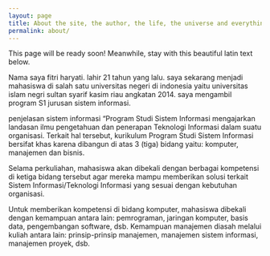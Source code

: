 ```yaml
---
layout: page
title: About the site, the author, the life, the universe and everything more.
permalink: about/
---
```


<div class="message">
  This page will be ready soon! Meanwhile, stay with this beautiful latin text below.
</div>

Nama saya fitri haryati. lahir 21 tahun yang lalu. saya sekarang menjadi mahasiswa di salah satu universitas negeri di indonesia yaitu universitas islam negri sultan syarif kasim riau angkatan 2014. saya mengambil program S1 jurusan sistem informasi.

penjelasan sistem informasi
“Program Studi Sistem Informasi mengajarkan landasan ilmu pengetahuan dan penerapan Teknologi Informasi dalam suatu organisasi. Terkait hal tersebut, kurikulum Program Studi Sistem Informasi bersifat khas karena dibangun di atas 3 (tiga) bidang yaitu: komputer, manajemen dan bisnis.

Selama perkuliahan, mahasiswa akan dibekali dengan berbagai kompetensi di ketiga bidang tersebut agar mereka mampu memberikan solusi terkait Sistem Informasi/Teknologi Informasi yang sesuai dengan kebutuhan organisasi.

Untuk memberikan kompetensi di bidang komputer, mahasiswa dibekali dengan kemampuan antara lain: pemrograman, jaringan komputer, basis data, pengembangan software, dsb. Kemampuan manajemen diasah melalui kuliah antara lain: prinsip-prinsip manajemen, manajemen sistem informasi, manajemen proyek, dsb.
